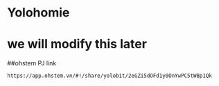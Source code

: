 # Yolohomie
# we will modify this later

##ohstem PJ link
```
https://app.ohstem.vn/#!/share/yolobit/2eGZi5dOFd1y0OnYwPC5tWBp1Qk
```
